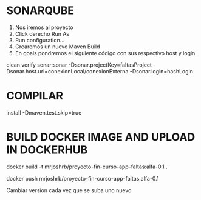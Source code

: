 # SONARQUBE
1. Nos iremos al proyecto
2. Click derecho Run As
3. Run configuration...
4. Crearemos un nuevo Maven Build
5. En goals pondremos el siguiente código con sus respectivo host y login  

clean verify sonar:sonar -Dsonar.projectKey=faltasProject -Dsonar.host.url=conexionLocal/conexionExterna  -Dsonar.login=hashLogin

# COMPILAR
install -Dmaven.test.skip=true

# BUILD DOCKER IMAGE AND UPLOAD IN DOCKERHUB
docker build -t mrjoshrb/proyecto-fin-curso-app-faltas:alfa-0.1 .   

docker push mrjoshrb/proyecto-fin-curso-app-faltas:alfa-0.1   

Cambiar version cada vez que se suba uno nuevo